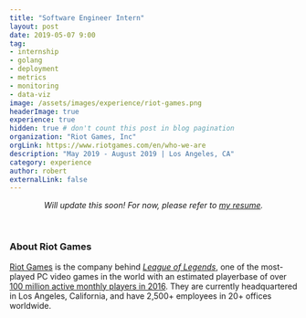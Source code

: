 ```yaml
---
title: "Software Engineer Intern"
layout: post
date: 2019-05-07 9:00
tag:
- internship
- golang
- deployment
- metrics
- monitoring
- data-viz
image: /assets/images/experience/riot-games.png
headerImage: true
experience: true
hidden: true # don't count this post in blog pagination
organization: "Riot Games, Inc"
orgLink: https://www.riotgames.com/en/who-we-are
description: "May 2019 - August 2019 | Los Angeles, CA"
category: experience
author: robert
externalLink: false
---
```


<p align="center">
    <i>Will update this soon! For now, please refer to
    <a href="https://resume.bobheadxi.dev/" _target="blank">my resume</a>.</i>
</p>

<br />

### About Riot Games

[Riot Games](https://www.riotgames.com/en/who-we-are) is the company behind
*[League of Legends](https://na.leagueoflegends.com/en/)*, one of the most-played
PC video games in the world with an estimated playerbase of over
[100 million active monthly players in 2016](https://www.forbes.com/sites/insertcoin/2016/09/13/riot-games-reveals-league-of-legends-has-100-million-monthly-players/#3234d67f5aa8).
They are currently headquartered in Los Angeles, California, and have 2,500+
employees in 20+ offices worldwide.
